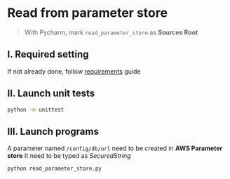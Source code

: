 # Read from parameter store

> With Pycharm, mark `read_parameter_store` as **Sources Root**

## I. Required setting
If not already done, follow [requirements](../../requirements.md) guide

## II. Launch unit tests
```sh
python -m unittest
```

## III. Launch programs
A parameter named `/config/db/url` need to be created in **AWS Parameter store**
It need to be typed as *SecuredString*

```sh
python read_parameter_store.py
```